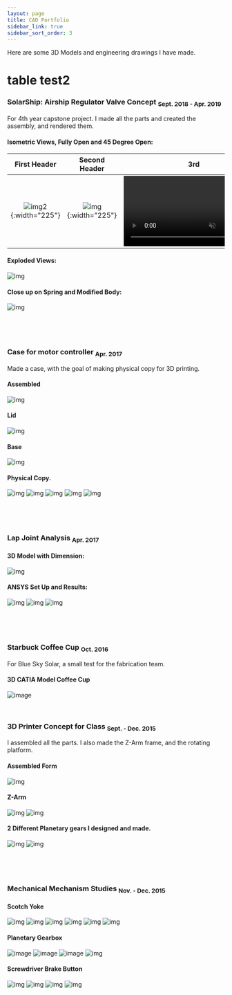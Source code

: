 ```yaml
---
layout: page
title: CAD Portfolio
sidebar_link: true
sidebar_sort_order: 3
---
```


Here are some 3D Models and engineering drawings I have made.

# table test2

### SolarShip: Airship Regulator Valve Concept <sub> Sept. 2018 - Apr. 2019 </sub>
For 4th year capstone project. I made all the parts and created the assembly, and rendered them.

#### Isometric Views, Fully Open and 45 Degree Open:
 
 
 


First Header | Second Header | 3rd
:------------: | :-------------: |:---------------:
![img2](images/portfolio/ss1assemFullOpen.PNG "SolarShip Inventor Rendered Model Front"){:width="225"}  | ![img](/images/portfolio/ss1-45openBackBiew.PNG "SolarShip Inventor Rendered Model Back"){:width="225"}  | <a href="https://gyazo.com/415405b4618acde840b53b577b668791"><video alt="Valve Opening" width="325" muted loop playsinline controls><source src="https://i.gyazo.com/415405b4618acde840b53b577b668791.mp4" type="video/mp4" /></video></a> 



#### Exploded Views:
![img](/images/portfolio/ss1exploded.PNG "SolarShip Inventor Rendered Model Exploded")

#### Close up on Spring and Modified Body:
![img](/images/portfolio/ss1springCloseUp.JPG "SolarShip Inventor Rendered Model Close Up")

<p>&nbsp;</p> 
<p>&nbsp;</p> 

### Case for motor controller <sub> Apr. 2017 </sub>
Made a case, with the goal of making physical copy for 3D printing.

#### Assembled
![img](/images/portfolio/mcCaseAssem.PNG "3D Solidworks Model Assembled")

#### Lid
![img](/images/portfolio/mcCaseLid.PNG "3D Solidworks Model Lid")

#### Base
![img](/images/portfolio/mcCaseBase.PNG "3D Solidworks Model Base")

#### Physical Copy.
![img](/images/portfolio/mcPrintedCaseAssem.PNG "Printed Case Assembled")
![img](/images/portfolio/mcPrintedCaseBase.PNG "Printed Case Base")
![img](/images/portfolio/mcPrintedCaseLid.PNG "Printed Case Lid Top View")
![img](/images/portfolio/mcPrintedCaseFlipped.PNG "Printed Case Bottom View")
![img](/images/portfolio/mcPrintedCasePCB.PNG "Printed Case with PCB it was made for")

<p>&nbsp;</p> 
<p>&nbsp;</p> 

### Lap Joint Analysis <sub> Apr. 2017 </sub>

#### 3D Model with Dimension:
![img](/images/portfolio/LapJointModel.PNG "3D Soldiworks Model Lapjoint")

#### ANSYS Set Up and Results:
![img](/images/portfolio/LapJointFEAmesh.PNG "3D Soldiworks Model Lapjoint Mesh")
![img](/images/portfolio/LapJointFEAforceApp.PNG "3D Soldiworks Model Lapjoint Force")
![img](/images/portfolio/LapJointFEAresults.PNG "3D Soldiworks Model Lapjoint Results")

<p>&nbsp;</p> 
<p>&nbsp;</p> 

### Starbuck Coffee Cup <sub> Oct. 2016 </sub>
For Blue Sky Solar, a small test for the fabrication team.

#### 3D CATIA Model Coffee Cup
![image](/images/portfolio/coffee-cup.PNG "CATIA Coffee Cup Model")


<p>&nbsp;</p> 

### 3D Printer Concept for Class <sub> Sept. - Dec. 2015 </sub>
I assembled all the parts. I also made the Z-Arm frame, and the rotating platform.

#### Assembled Form
![img](/images/portfolio/3DprinterAssem.PNG "" )

#### Z-Arm
![img](/images/portfolio/3DprinterZarm.PNG "" )
![img](/images/portfolio/3DprinterZarmSep.PNG "" )

#### 2 Different Planetary gears I designed and made.
![img](/images/portfolio/3DprinterBaseGearSystem.PNG "" )
![img](/images/portfolio/3DprinterBaseTiltGearSystem.PNG "" )

<p>&nbsp;</p> 
<p>&nbsp;</p>

### Mechanical Mechanism Studies <sub> Nov. - Dec. 2015 </sub>

#### Scotch Yoke
![img](/images/portfolio/MMSscotchyokeAssem.PNG "" )
![img](/images/portfolio/MMSscotchyokeAssemEngdiagram.png "" )
![img](/images/portfolio/MMSscotchyokeBearingSupport.PNG "" )
![img](/images/portfolio/MMSscotchyokeSupportEngdiagram.png "" )
![img](/images/portfolio/MMSscotchyokeLinear.PNG "" )
![img](/images/portfolio/MMSscotchyokeLineaEngdiagram.png "" )

#### Planetary Gearbox
![image](/images/portfolio/MMSplanetary1-5.PNG "Solidworks Model Planetary Gear 1:5 ")
![image](/images/portfolio/MMSplanetary1-6.PNG "Solidworks Model Planetary Gear 1:6 ")
![image](/images/portfolio/MMSplanetaryCombined.PNG "Solidworks Model Planetary Gear Combined")
![img](/images/portfolio/MMSplanetaryGearAssemtEngdiagram.png "Solidworks Model Planetary Gear Combined Exploded View" )

#### Screwdriver Brake Button
![img](/images/portfolio/MMSscrewdriveAssem.PNG )
![img](/images/portfolio/MMSscrewdriveAssemSpringEngdiagram.png "" )
![img](/images/portfolio/MMSscrewdriveAssemTransparant.PNG "")
![img](/images/portfolio/MMSscrewdriveShaftEngdiagram.png "why no render")
